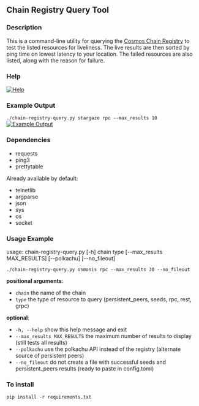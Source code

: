 ## Chain Registry Query Tool

### Description
This is a command-line utility for querying the [Cosmos Chain Registry](https://github.com/cosmos/chain-registry/ "Cosmos Chain Registry") to test the listed resources for liveliness. The live results are then sorted by ping time on lowest latency to your location. The failed resources are also listed, along with the reason for failure.

### Help
[![Help](https://i.imgur.com/QVLanfU.png "Help")](https://i.imgur.com/QVLanfU.png "Help")

### Example Output
`./chain-registry-query.py stargaze rpc --max_results 10`
[![Example Output](https://i.imgur.com/r7mMteI.png "Example Output")](https://i.imgur.com/r7mMteI.png "Example Output")

### Dependencies
- requests
- ping3
- prettytable

Already available by default:
- telnetlib
- argparse
- json
- sys
- os
- socket


### Usage Example
usage: chain-registry-query.py [-h] chain type [--max_results MAX_RESULTS] [--polkachu] [--no_fileout]

`./chain-registry-query.py osmosis rpc --max_results 30 --no_fileout`

**positional arguments**:
-   `chain`                 the name of the chain
-   `type`                  the type of resource to query (persistent_peers, seeds, rpc, rest, grpc)

**optional**:
-   `-h, --help`            show this help message and exit
-   `--max_results MAX_RESULTS`       the maximum number of results to display (still tests all results) 
-   `--polkachu`            use the polkachu API instead of the registry (alternate source of persistent peers)
-   `--no_fileout`          do not create a file with successful seeds and persistent_peers results (ready to paste in config.toml)

### To install
`pip install -r requirements.txt`
